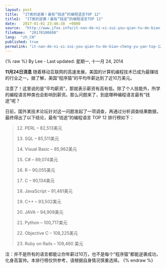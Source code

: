 ```yaml
---
layout: post
title:  "IT男的逆袭！最有“钱途”的编程语言TOP 12"
title2:  "IT男的逆袭！最有“钱途”的编程语言TOP 12"
date:   2017-01-01 23:46:38  +0800
source:  "http://www.jfox.info/it-nan-de-ni-xi-zui-you-qian-tu-de-bian-cheng-yu-yan-top-12.html"
fileName:  "20170100698"
lang:  "zh_CN"
published: true
permalink: "it-nan-de-ni-xi-zui-you-qian-tu-de-bian-cheng-yu-yan-top-12.html"
---
```

{% raw %}
By Lee - Last updated: 星期一, 十一月 24, 2014

**11月24日消息**  随着移动互联网的高速发展，美国的计算机编程技术已成为最赚钱的行业之一。据了解，美国“程序猿”的平均年薪达到了近10万美元。

注意了！这里说的是“平均薪资”，那就表示薪资有高有低。除了个人技能外，所学的编程语言种类也会影响到薪资。那么问题来了，到底哪种编程语言最有“钱途”呢？

日前，国外某技术论坛针对这一问题发起了一项调查，再通过分析调查结果数据，最终得出了以下结论，最有“钱途”的编程语言 TOP 12 排行榜如下：

> 12. PERL – 82,513美元
> 
> 11. SQL – 85,511美元
> 
> 10. Visual Basic – 85,962美元
> 
> 9. C# – 89,074美元
> 
> 8. R – 90,055美元
> 
> 7. C – 90,134美元
> 
> 6. JavaScript – 91,461美元
> 
> 5. C++ – 93,502美元
> 
> 4. JAVA – 94,908美元
> 
> 3. Python – 100,717美元
> 
> 2. Objective C – 108,225美元
> 
> 1. Ruby on Rails – 109,460 美元

注：并不是所有的语言都能让你年薪过10万，也不是每个“程序猿”都能逆袭成功，化身高富帅。本排行榜仅供参考，请根据自身情况慎重选择。
{% endraw %}